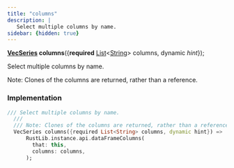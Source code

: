 ```yaml
---
title: "columns"
description: |
   Select multiple columns by name.
sidebar: {hidden: true}
---
```

<span class="dart-code"><strong>[VecSeries] columns</strong>({<span class="nobr"><strong>required</strong> [List]\<[String]> columns</span>, <span class="nobr">dynamic <i>hint</i></span>});</span>

 Select multiple columns by name.

 Note: Clones of the columns are returned, rather than a reference.
### Implementation
```dart
/// Select multiple columns by name.
  ///
  /// Note: Clones of the columns are returned, rather than a reference.
  VecSeries columns({required List<String> columns, dynamic hint}) =>
      RustLib.instance.api.dataFrameColumns(
        that: this,
        columns: columns,
      );
```

[VecSeries]: /reference/classes/vecseries/
[String]: https://api.flutter.dev/flutter/dart-core/String-class.html
[List]: https://api.flutter.dev/flutter/dart-core/List-class.html
